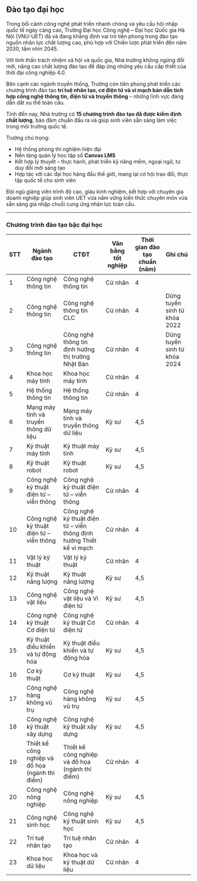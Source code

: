 ## Đào tạo đại học

Trong bối cảnh công nghệ phát triển nhanh chóng và yêu cầu hội nhập quốc tế ngày càng cao, Trường Đại học Công nghệ – Đại học Quốc gia Hà Nội (VNU-UET) đã và đang khẳng định vai trò tiên phong trong đào tạo nguồn nhân lực chất lượng cao, phù hợp với Chiến lược phát triển đến năm 2030, tầm nhìn 2045.  

Với tinh thần trách nhiệm xã hội và quốc gia, Nhà trường không ngừng đổi mới, nâng cao chất lượng đào tạo để đáp ứng những yêu cầu cấp thiết của thời đại công nghiệp 4.0.

Bên cạnh các ngành truyền thống, Trường còn tiên phong phát triển các chương trình đào tạo **trí tuệ nhân tạo, cơ điện tử và vi mạch bán dẫn tích hợp công nghệ thông tin, điện tử và truyền thông** – những lĩnh vực đang dẫn dắt xu thế toàn cầu.  

Tính đến nay, Nhà trường có **15 chương trình đào tạo đã được kiểm định chất lượng**, bảo đảm chuẩn đầu ra và giúp sinh viên sẵn sàng làm việc trong môi trường quốc tế.

Trường chú trọng:  
- Hệ thống phòng thí nghiệm hiện đại  
- Nền tảng quản lý học tập số **Canvas LMS**  
- Kết hợp lý thuyết – thực hành, phát triển kỹ năng mềm, ngoại ngữ, tư duy đổi mới sáng tạo  
- Hợp tác với các đại học hàng đầu thế giới, mang lại cơ hội trao đổi, thực tập quốc tế cho sinh viên  

Đội ngũ giảng viên trình độ cao, giàu kinh nghiệm, kết hợp với chuyên gia doanh nghiệp giúp sinh viên UET vừa nắm vững kiến thức chuyên môn vừa sẵn sàng gia nhập chuỗi cung ứng nhân lực toàn cầu.

---

### Chương trình đào tạo bậc đại học

| STT | Ngành đào tạo | CTĐT | Văn bằng tốt nghiệp | Thời gian đào tạo chuẩn (năm) | Ghi chú |
|-----|---------------|------|----------------------|--------------------------------|---------|
| 1 | Công nghệ thông tin | Công nghệ thông tin | Cử nhân | 4 | |
| 2 | Công nghệ thông tin | Công nghệ thông tin CLC | Cử nhân | 4 | Dừng tuyển sinh từ khóa 2022 |
| 3 | Công nghệ thông tin | Công nghệ thông tin định hướng thị trường Nhật Bản | Cử nhân | 4 | Dừng tuyển sinh từ khóa 2024 |
| 4 | Khoa học máy tính | Khoa học máy tính | Cử nhân | 4 | |
| 5 | Hệ thống thông tin | Hệ thống thông tin | Cử nhân | 4 | |
| 6 | Mạng máy tính và truyền thông dữ liệu | Mạng máy tính và truyền thông dữ liệu | Kỹ sư | 4,5 | |
| 7 | Kỹ thuật máy tính | Kỹ thuật máy tính | Kỹ sư | 4,5 | |
| 8 | Kỹ thuật robot | Kỹ thuật robot | Kỹ sư | 4,5 | |
| 9 | Công nghệ kỹ thuật điện tử – viễn thông | Công nghệ kỹ thuật điện tử – viễn thông | Cử nhân | 4 | |
| 10 | Công nghệ kỹ thuật điện tử – viễn thông | Công nghệ kỹ thuật điện tử – viễn thông định hướng Thiết kế vi mạch | Cử nhân | 4 | |
| 11 | Vật lý kỹ thuật | Vật lý kỹ thuật | Cử nhân | 4 | |
| 12 | Kỹ thuật năng lượng | Kỹ thuật năng lượng | Kỹ sư | 4,5 | |
| 13 | Công nghệ vật liệu | Công nghệ vật liệu và Vi điện tử | Kỹ sư | 4,5 | |
| 14 | Công nghệ kỹ thuật Cơ điện tử | Công nghệ kỹ thuật Cơ điện tử | Cử nhân | 4 | |
| 15 | Kỹ thuật điều khiển và tự động hóa | Kỹ thuật điều khiển và tự động hóa | Kỹ sư | 4,5 | |
| 16 | Cơ kỹ thuật | Cơ kỹ thuật | Kỹ sư | 4,5 | |
| 17 | Công nghệ hàng không vũ trụ | Công nghệ hàng không vũ trụ | Kỹ sư | 4,5 | |
| 18 | Công nghệ kỹ thuật xây dựng | Công nghệ kỹ thuật xây dựng | Kỹ sư | 4,5 | |
| 19 | Thiết kế công nghiệp và đồ họa (ngành thí điểm) | Thiết kế công nghiệp và đồ họa (ngành thí điểm) | Cử nhân | 4 | |
| 20 | Công nghệ nông nghiệp | Công nghệ nông nghiệp | Kỹ sư | 4,5 | |
| 21 | Công nghệ sinh học | Công nghệ kỹ thuật sinh học | Kỹ sư | 4,5 | |
| 22 | Trí tuệ nhân tạo | Trí tuệ nhân tạo | Cử nhân | 4 | |
| 23 | Khoa học dữ liệu | Khoa học và kỹ thuật dữ liệu | Cử nhân | 4 | |

